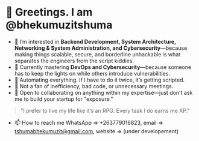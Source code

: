 # 👋 Greetings. I am @bhekumuzitshuma

- 👀 I’m interested in **Backend Development, System Architecture, Networking & System Administration, and Cybersecurity**—because making things scalable, secure, and borderline unhackable is what separates the engineers from the script kiddies.
- 🌱 Currently mastering **DevOps and Cybersecurity**—because someone has to keep the lights on while others introduce vulnerabilities.
- 💾 Automating everything. If I have to do it twice, it’s getting scripted.
- 🛑 Not a fan of inefficiency, bad code, or unnecessary meetings.
- 💞️ Open to collaborating on anything within my expertise—just don't ask me to build your startup for "exposure."

> "I prefer to live my life like it’s an RPG. Every task I do earns me XP."

- 📫 How to reach me WhatsApp => +263779016823, email => tshumabhekumuzit@gmail.com, website => (under developement)

<!---
bhekumuzitshuma/bhekumuzitshuma is a ✨ special ✨ repository because its `README.md` (this file) appears on your GitHub profile.
You can click the Preview link to take a look at your changes.
--->
